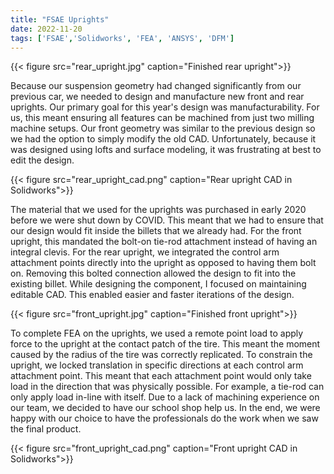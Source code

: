 ```yaml
---
title: "FSAE Uprights"
date: 2022-11-20
tags: ['FSAE','Solidworks', 'FEA', 'ANSYS', 'DFM']
---
```


{{< figure src="rear_upright.jpg"  caption="Finished rear upright">}}

Because our suspension geometry had changed significantly from our previous car, we needed to design and manufacture new front and rear uprights. Our primary goal for this year's design was manufacturability. For us, this meant ensuring all features can be machined from just two milling machine setups. Our front geometry was similar to the previous design so we had the option to simply modify the old CAD. Unfortunately, because it was designed using lofts and surface modeling, it was frustrating at best to edit the design.

{{< figure src="rear_upright_cad.png"  caption="Rear upright CAD in Solidworks">}}

The material that we used for the uprights was purchased in early 2020 before we were shut down by COVID. This meant that we had to ensure that our design would fit inside the billets that we already had. For the front upright, this mandated the bolt-on tie-rod attachment instead of having an integral clevis. For the rear upright, we integrated the control arm attachment points directly into the upright as opposed to having them bolt on. Removing this bolted connection allowed the design to fit into the existing billet. While designing the component, I focused on maintaining editable CAD. This enabled easier and faster iterations of the design.

{{< figure src="front_upright.jpg"  caption="Finished front upright">}}

To complete FEA on the uprights, we used a remote point load to apply force to the upright at the contact patch of the tire. This meant the moment caused by the radius of the tire was correctly replicated. To constrain the upright, we locked translation in specific directions at each control arm attachment point. This meant that each attachment point would only take load in the direction that was physically possible. For example, a tie-rod can only apply load in-line with itself. Due to a lack of machining experience on our team, we decided to have our school shop help us. In the end, we were happy with our choice to have the professionals do the work when we saw the final product.

{{< figure src="front_upright_cad.png"  caption="Front upright CAD in Solidworks">}}